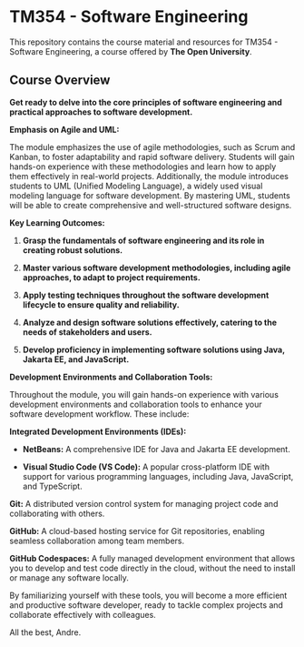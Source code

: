 # TM354 - Software Engineering

This repository contains the course material and resources for TM354 - Software Engineering, a course offered by **The Open University**.

## Course Overview

**Get ready to delve into the core principles of software engineering and practical approaches to software development.**

**Emphasis on Agile and UML:**

The module emphasizes the use of agile methodologies, such as Scrum and Kanban, to foster adaptability and rapid software delivery. Students will gain hands-on experience with these methodologies and learn how to apply them effectively in real-world projects. Additionally, the module introduces students to UML (Unified Modeling Language), a widely used visual modeling language for software development. By mastering UML, students will be able to create comprehensive and well-structured software designs.

**Key Learning Outcomes:**

1. **Grasp the fundamentals of software engineering and its role in creating robust solutions.**

2. **Master various software development methodologies, including agile approaches, to adapt to project requirements.**

3. **Apply testing techniques throughout the software development lifecycle to ensure quality and reliability.**

4. **Analyze and design software solutions effectively, catering to the needs of stakeholders and users.**

5. **Develop proficiency in implementing software solutions using Java, Jakarta EE, and JavaScript.**

**Development Environments and Collaboration Tools:**

Throughout the module, you will gain hands-on experience with various development environments and collaboration tools to enhance your software development workflow. These include:

**Integrated Development Environments (IDEs):**

* **NetBeans:** A comprehensive IDE for Java and Jakarta EE development.

* **Visual Studio Code (VS Code):** A popular cross-platform IDE with support for various programming languages, including Java, JavaScript, and TypeScript.

**Git:** A distributed version control system for managing project code and collaborating with others.

**GitHub:** A cloud-based hosting service for Git repositories, enabling seamless collaboration among team members.

**GitHub Codespaces:** A fully managed development environment that allows you to develop and test code directly in the cloud, without the need to install or manage any software locally.

By familiarizing yourself with these tools, you will become a more efficient and productive software developer, ready to tackle complex projects and collaborate effectively with colleagues.

All the best,
Andre.
